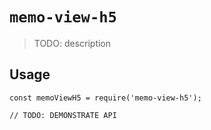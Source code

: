 # `memo-view-h5`

> TODO: description

## Usage

```
const memoViewH5 = require('memo-view-h5');

// TODO: DEMONSTRATE API
```
